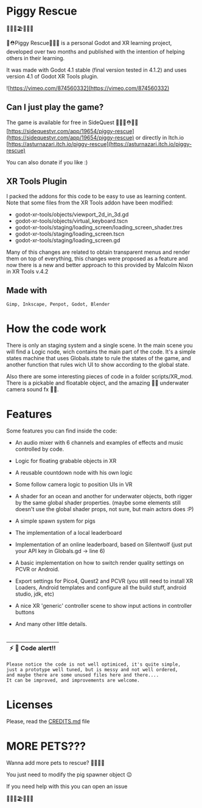 # Piggy Rescue

🐽⛵🐽🏖️🐽🌊🐽

🐷⛑️Piggy Rescue🐖🐖🐖 is a personal Godot and XR learning project, developed over two months and published with the intention of helping others in their learning.

It was made with Godot 4.1 stable (final version tested in 4.1.2) and uses version 4.1 of Godot XR Tools plugin.

![https://vimeo.com/874560332](https://vimeo.com/874560332)

## Can I just play the game?

The game is available for free in SideQuest 🎉🐖🐖⛑️🐷🐖 [https://sidequestvr.com/app/19654/piggy-rescue](https://sidequestvr.com/app/19654/piggy-rescue)  or directly in Itch.io [https://asturnazari.itch.io/piggy-rescue](https://asturnazari.itch.io/piggy-rescue)

You can also donate if you like :)


## XR Tools Plugin

I packed the addons for this code to be easy to use as learning content.
Note that some files from the XR Tools addon have been modified:

* godot-xr-tools/objects/viewport_2d_in_3d.gd
* godot-xr-tools/objects/virtual_keyboard.tscn
* godot-xr-tools/staging/loading_screen/loading_screen_shader.tres
* godot-xr-tools/staging/loading_screen.tscn
* godot-xr-tools/staging/loading_screen.gd

Many of this changes are related to obtain transparent menus and render them on top of everything, this changes were proposed as a feature and now there is a new and better approach to this provided by Malcolm Nixon in XR Tools v.4.2


## Made with

	Gimp, Inkscape, Penpot, Godot, Blender


# How the code work

There is only an staging system and a single scene. In the main scene you will find a Logic node, wich contains the main part of the code. It's a simple states machine that uses Globals.state to rule the states of the game, and another function that rules wich UI to show according to the global state.

Also there are some interesting pieces of code in a folder scripts/XR_mod. There is a pickable and floatable object, and the amazing 🌊🎥 underwater camera sound fx 🎥🌊.


# Features

Some features you can find inside the code:

* An audio mixer with 6 channels and examples of effects and music controlled by code.

* Logic for floating grabable objects in XR

* A reusable countdown node with his own logic

* Some follow camera logic to position UIs in VR

* A shader for an ocean and another for underwater objects, both rigger by the same global shader properties. (maybe some elements still doesn't use the global shader props, not sure, but main actors does :P)

* A simple spawn system for pigs

* The implementation of a local leaderboard

* Implementation of an online  leaderboard, based on Silentwolf (just put your API key in Globals.gd -> line 6)

* A basic implementation on how to switch render quality settings on PCVR or Android.

* Export settings for Pico4, Quest2 and PCVR (you still need to install XR Loaders, Android templates and configure all the build stuff, android studio, jdk, etc)

* A nice XR 'generic' controller scene to show input actions in controller buttons

* And many other little details.

#

| ⚡       🍜 Code alert!!   |
|-----------------------------------------|

	Please notice the code is not well optimiced, it's quite simple,
	just a prototype well tuned, but is messy and not well ordered, 
	and maybe there are some unused files here and there.... 
	It can be improved, and improvements are welcome.


# Licenses

Please, read the [CREDITS.md](CREDITS.md) file

# MORE PETS???

Wanna add more pets to rescue? 🐑🐇🐄🦄

You just need to modify the pig spawner object 😉

If you need help with this you can open an issue

🐽⛵🐽🏖️🐽🌊🐽
